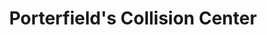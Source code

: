 ---
title: "Porterfield's Collision Center"
url: /martinsburg/porterfields-collision-center/
shop: Autowerkstatt
---